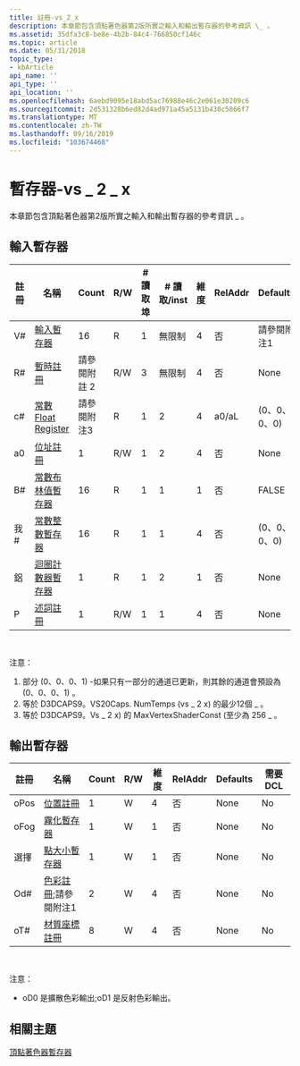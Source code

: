 ```yaml
---
title: 註冊-vs_2_x
description: 本章節包含頂點著色器第2版所實之輸入和輸出暫存器的參考資訊 \_ 。
ms.assetid: 35dfa3c8-be8e-4b2b-84c4-766850cf146c
ms.topic: article
ms.date: 05/31/2018
topic_type:
- kbArticle
api_name: ''
api_type: ''
api_location: ''
ms.openlocfilehash: 6aebd9095e18abd5ac76988e46c2e061e30209c6
ms.sourcegitcommit: 2d531328b6ed82d4ad971a45a5131b430c5866f7
ms.translationtype: MT
ms.contentlocale: zh-TW
ms.lasthandoff: 09/16/2019
ms.locfileid: "103674468"
---
```

# <a name="registers---vs_2_x"></a>暫存器-vs \_ 2 \_ x

本章節包含頂點著色器第2版所實之輸入和輸出暫存器的參考資訊 \_ 。

## <a name="input-registers"></a>輸入暫存器



| 註冊 | 名稱                                                                                      | Count      | R/W | \# 讀取埠 | \# 讀取/inst | 維度 | RelAddr | Defaults     | 需要 DCL |
|----------|-------------------------------------------------------------------------------------------|------------|-----|---------------|-----------------|-----------|---------|--------------|--------------|
| V\#      | [輸入暫存器](dx9-graphics-reference-asm-vs-registers-input.md)                       | 16         | R   | 1             | 無限制       | 4         | 否      | 請參閱附注1   | Yes          |
| R\#      | [暫時註冊](dx9-graphics-reference-asm-vs-registers-temporary.md)               | 請參閱附註 2 | R/W | 3             | 無限制       | 4         | 否      | None         | No           |
| c\#      | [常數 Float Register](dx9-graphics-reference-asm-vs-registers-constant-float.md)     | 請參閱附注3 | R   | 1             | 2               | 4         | a0/aL |  (0、0、0、0)  | No           |
| a0       | [位址註冊](dx9-graphics-reference-asm-vs-registers-address.md)                   | 1          | R/W | 1             | 2               | 4         | 否      | None         | No           |
| B\#      | [常數布林值暫存器](dx9-graphics-reference-asm-vs-registers-constant-boolean.md) | 16         | R   | 1             | 1               | 1         | 否      | FALSE        | No           |
| 我\#      | [常數整數暫存器](dx9-graphics-reference-asm-vs-registers-constant-integer.md) | 16         | R   | 1             | 1               | 4         | 否      |  (0、0、0、0)  | No           |
| 鋁       | [迴圈計數器暫存器](dx9-graphics-reference-asm-vs-registers-loop-counter.md)         | 1          | R   | 1             | 2               | 1         | 否      | None         | No           |
| P       | [述詞註冊](dx9-graphics-reference-asm-vs-registers-predicate.md)               | 1          | R/W | 1             | 1               | 4         | 否      | None         | No           |



 

注意：

1.  部分 (0、0、0、1) -如果只有一部分的通道已更新，則其餘的通道會預設為 (0、0、0、1) 。
2.  等於 D3DCAPS9。VS20Caps. NumTemps (vs \_ 2 x) 的最少12個 \_ 。
3.  等於 D3DCAPS9。Vs \_ 2 x) 的 MaxVertexShaderConst (至少為 256 \_ 。

## <a name="output-registers"></a>輸出暫存器



| 註冊 | 名稱                                                                                          | Count | R/W | 維度 | RelAddr | Defaults | 需要 DCL |
|----------|-----------------------------------------------------------------------------------------------|-------|-----|-----------|---------|----------|--------------|
| oPos     | [位置註冊](dx9-graphics-reference-asm-vs-registers-position.md)                     | 1     | W   | 4         | 否      | None     | No           |
| oFog     | [霧化暫存器](dx9-graphics-reference-asm-vs-registers-fog.md)                               | 1     | W   | 1         | 否      | None     | No           |
| 選擇     | [點大小暫存器](dx9-graphics-reference-asm-vs-registers-point-size.md)                 | 1     | W   | 1         | 否      | None     | No           |
| Od\#     | [色彩註冊](dx9-graphics-reference-asm-vs-registers-color.md);請參閱附注1               | 2     | W   | 4         | 否      | None     | No           |
| oT\#     | [材質座標註冊](dx9-graphics-reference-asm-vs-registers-texture-coordinate.md) | 8     | W   | 4         | 否      | None     | No           |



 

注意：

-   oD0 是擴散色彩輸出;oD1 是反射色彩輸出。

## <a name="related-topics"></a>相關主題

<dl> <dt>

[頂點著色器暫存器](dx9-graphics-reference-asm-vs-registers.md)
</dt> </dl>

 

 





